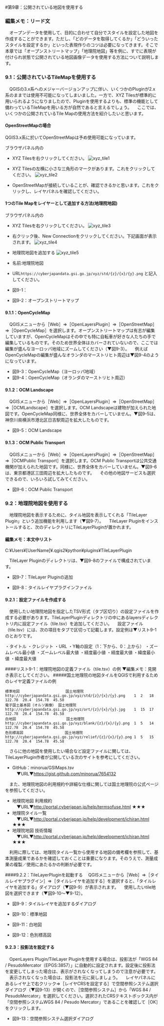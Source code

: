 #第9章：公開されている地図を使用する

### 編集メモ：リード文
　オープンデータを使用して、目的に合わせて自分でスタイルを設定した地図を作成することができます。ただし、「どのデータを取得してくるか」「どういったスタイルを設定するか」といった表現作りのコツは必要になってきます。そこで本章では「オープンストリートマップ」「地理院地図」等を例に、すでに表現が付けられ状態で公開されている地図画像データを使用する方法について説明します。

### 9.1：公開されているTileMapを使用する
　QGISの3.x系へのメジャーバージョンアップに伴い、いくつかのPluginが2.x系のままでは使用不可能になってしまいました。一方で、XYZ Tilesが標準的に用いられるようになりましたので、Pluginを使用するよりも、標準の機能として備わっているTileMapを用いる方が自然であると言えるでしょう。
　ここでは、いくつかの公開されているTile Mapの使用方法を紹介したいと思います。

#### OpenStreetMapの場合
QGIS3.x系に於いてOpenStreetMapは予め使用可能になっています。

ブラウザパネル内の
- XYZ Tilesを右クリックしてください。
![xyz_tile1](img/qgis3_2_1i.png)

- XYZ Tilesの左横に小さな三角形のマークがあります。これをクリックしてください。
![xyz_tile2](img/qgis3_2_2.png)

- OpenStreetMapが接続していることが、確認できるかと思います。これをクリックし、レイヤパネルを確認してください。

#### 1つのTile Mapをレイヤーとして追加する方法(地理院地図)
ブラウザパネル内の
- XYZ Tilesを右クリックしてください。
![xyz_tile3](img/qgis3_2_1a.png)

- 右クリック後、New Connectionをクリックしてください。下記画面が表示されます。
![xyz_tile4](img/qgis3_2_3.png)
 
- 地理院地図を追加する
![xyz_tile5](img/qgis3_2_4.png)

- 名前:地理院地図
- URL```https://cyberjapandata.gsi.go.jp/xyz/std/{z}/{x}/{y}.png```
と記入してください。

- 図9-1：

- 図9-2：オープンストリートマップ

#### 9.1.1：OpenCycleMap
　QGISメニューから［Web］⇒［OpenLayersPlugin］⇒［OpenStreetMap］⇒［OpenCycleMap］を選択します。オープンストリートマップは有志が編集していますが、OpenCycleMapはその中でも特に自転車が好きな人たちの手で編集しているものです。そのため世界全体はカバーされていないので、ここでは編集が盛んなヨーロッパ地域にズームしてください（▼図9-3）。
　例えばOpenCycleMapの編集が盛んなオランダのマーストリヒト周辺は▼図9-4のようになっています。

- 図9-3：OpenCycleMap（ヨーロッパ地域）
- 図9-4：OpenCycleMap（オランダのマーストリヒト周辺）

#### 9.1.2：OCM Landscape
　QGISメニューから［Web］⇒［OpenLayersPlugin］⇒［OpenStreetMap］⇒［OCMLandscape］を選択します。OCM Landscapeは建物が加えられた地図です。OpenCycleMap同様に、世界全体をカバーしていません。▼図9-5は、神奈川県横浜市港北区日吉駅周辺を拡大したものです。

- 図9-5：OCM Landscape

#### 9.1.3：OCM Public Transport
　QGISメニューから［Web］⇒［OpenLayersPlugin］⇒［OpenStreetMap］⇒［OCMPublic Transport］を選択します。OCM Public Transportは公共交通機関が加えられた地図です。同様に、世界全体をカバーしていません。▼図9-6は、東京都港区三田周辺を拡大したものです。
　その他の地図サービスも選択できるので、いろいろ試してみてください。

- 図9-6：OCM Public Transport

### 9.2：地理院地図を使用する
　地理院地図を表示するために、タイル地図を表示してくれる「TileLayer Plugin」という追加機能を利用します（▼図9-7）。
　TileLayer Pluginをインストールすると、次のディレクトリにTileLayerPluginが置かれます。

#### 編集メモ：本文中リスト
C:¥Users¥[UserName]¥.qgis2¥python¥plugins¥TileLayerPlugin

　TileLayer Pluginのディレクトリは、▼図9-8のファイルで構成されています。

- 図9-7：TileLayer Pluginの追加

- 図9-8：タイルレイヤプラグインファイル

#### 9.2.1：設定ファイルを作成する
　使用したい地理院地図を指定したTSV形式（タブ区切り）の設定ファイルを作成する必要があります。TileLayerPluginディレクトリの中にあるlayersディレクトリ内に設定ファイル（tile.tsv）を追加してください。
　設定ファイル（tile.tsv）には、次の項目をタブで区切って記載します。設定例は▼リスト9-1のとおりです。

・タイトル
・クレジット
・URL
・Y軸の設定（1：下から、0：上から）
・ズームレベル最小値
・ズームレベル最大値
・経度最小値
・経度最大値
・緯度最小値
・緯度最大値

####リスト9-1：地理院地図の定義ファイル（tile.tsv）の例
▼編集メモ：見開き表示としてください。
#####国土地理院の地図タイルをQGISで利用するためのレイヤ定義ファイルの例

```
標準地図                     国土地理院  http://cyberjapandata.gsi.go.jp/xyz/std/{z}/{x}/{y}.png    1  2   18  122.78  20.4  154.78  45.58
電子国土基本図（オルソ画像） 国土地理院  http://cyberjapandata.gsi.go.jp/xyz/ort/{z}/{x}/{y}.jpg    1  15  17  122.78  20.4  154.78  45.58
白地図                       国土地理院  http://cyberjapandata.gsi.go.jp/xyz/blank/{z}/{x}/{y}.png  1  5   14  122.78  20.4  154.78  45.58
色別標高図                   国土地理院  http://cyberjapandata.gsi.go.jp/xyz/relief/{z}/{x}/{y}.png 1  5   15  122.78  20.4  154.78  45.58
```
　さらに他の地図を使用したい場合など設定ファイルに関しては、TileLayerPlugin作者が公開している次のサイトを参考にしてください。

- GitHub：minorua/GSIMaps.tsv
　▼URL▼https://gist.github.com/minorua/7654132

　また、地理院地図の利用規約や詳細な仕様に関しては国土地理院の公式ページを参照してください。

- 地理院地図 利用規約
　▼URL▼http://portal.cyberjapan.jp/help/termsofuse.html ★★★
- 地理院タイル一覧
　▼URL▼http://portal.cyberjapan.jp/help/development/ichiran.html ★★★
- 地理院地図 技術情報
　▼URL▼http://portal.cyberjapan.jp/help/development/ichiran.html ★★★

　利用に際しては、地理院タイル一覧から使用する地図の備考欄を参照して、基本測量成果であるかを確認しておくことは重要になります。そのうえで、測量成果の複製／使用にあたるかの判断が必要です。

####9.2.2：TileLayerPluginを起動する
　QGISメニューから［Web］⇒［タイルレイヤプラグイン］⇒［タイルレイヤを追加する］を選択すると、「タイルレイヤを追加する」ダイアログ（▼図9-9）が表示されます。
　使用したいtile地図を選択できます（▼図9-10～▼9-12）。

- 図9-9：タイルレイヤを追加するダイアログ

- 図9-10：標準地図

- 図9-11：白地図

- 図9-12：色別標高図

#### 9.2.3：投影法を設定する
　OpenLayers Plugin/TileLayer Pluginを使用する場合は、投影法が「WGS 84 / PesudoMercator（EPGS:3857）」に自動的に設定されます。設定後に投影法を変更してしまった場合は、表示がされなくなってしまうので注意が必要です。
　表示されなくなった場合は、投影法を元に戻しましょう。
　レイヤパネルにあるレイヤ上で右クリック⇒［レイヤCRSを設定する］で空間参照システム選択ダイアログ（▼図9-13）が開くので、［空間参照システム］から「WGS 84 / PesudoMercator」を選択してください。選択されたCRSテキストボックス内が「空間参照システムWGS 84 / Pesudo Mercator」であることを確認して［OK］をクリックします。

- 図9-13：空間参照システム選択ダイアログ

